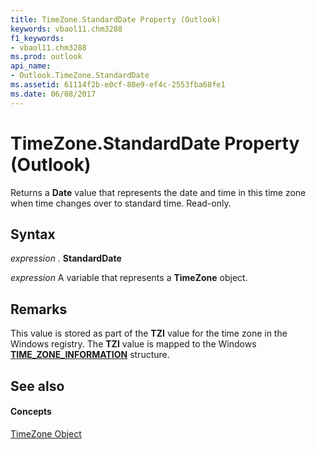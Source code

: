 ```yaml
---
title: TimeZone.StandardDate Property (Outlook)
keywords: vbaol11.chm3288
f1_keywords:
- vbaol11.chm3288
ms.prod: outlook
api_name:
- Outlook.TimeZone.StandardDate
ms.assetid: 61114f2b-e0cf-80e9-ef4c-2553fba68fe1
ms.date: 06/08/2017
---
```



# TimeZone.StandardDate Property (Outlook)

Returns a  **Date** value that represents the date and time in this time zone when time changes over to standard time. Read-only.


## Syntax

 _expression_ . **StandardDate**

 _expression_ A variable that represents a **TimeZone** object.


## Remarks

This value is stored as part of the  **TZI** value for the time zone in the Windows registry. The **TZI** value is mapped to the Windows **[TIME_ZONE_INFORMATION](http://msdn.microsoft.com/library/base.time_zone_information_str%28Office.15%29.aspx)** structure.


## See also


#### Concepts


[TimeZone Object](Outlook.TimeZone.md)

